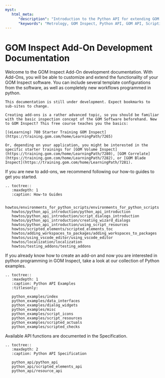 ```yaml
---
myst:
   html_meta:
      "description": "Introduction to the Python API for extending GOM Inspect 2022 with Packages/Add-ons"
      "keywords": "Metrology, GOM Inspect, Python API, GOM API, Scripting, Packages, Add-ons, How-tos"
---
```


# GOM Inspect Add-On Development Documentation

Welcome to the GOM Inspect Add-On development documentation. With Add-Ons, you will be able to customize and extend the functionality of your GOM Inspect software. 
You can include several template configurations from the software, as well as completely new workflows programmed in python.

```{note}
This documentation is still under development. Expect bookmarks to sub-sites to change.
```

```{important}
Creating add-ons is a rather advanced topic, so you should be familiar with the basic inspection concept of the GOM Software beforehand. New to GOM Inspect? This free course teaches you the basics:

[(eLearning) 780 Starter Training GOM Inspect](https://training.gom.com/home/LearningPath/7265)

Or, depending on your application, you might be interested in the specific starter trainings for [GOM Volume Inspect](https://training.gom.com/home/LearningPath/7280), [GOM Correlate](https://training.gom.com/home/LearningPath/7282), or [GOM Blade Inspect](https://training.gom.com/home/LearningPath/7281).

```

If you are new to add-ons, we recommend following our how-to guides to get you started.

```{eval-rst}
.. toctree::
   :maxdepth: 1
   :caption: How-to Guides

   howtos/environments_for_python_scripts/environments_for_python_scripts
   howtos/python_api_introduction/python_api_introduction
   howtos/python_api_introduction/script_dialogs_introduction
   howtos/python_api_introduction/creating_wizard_dialogs
   howtos/python_api_introduction/using_script_resources
   howtos/scripted_elements/scripted_elements_toc
   howtos/adding_workspaces_to_packages/adding_workspaces_to_packages
   howtos/using_vscode_editor/using_vscode_editor
   howtos/localization/localization
   howtos/testing_addons/testing_addons
```


If you already know how to create an add-on and now you are interested in python programming in GOM Inspect, take a look at our collection of Python examples.

```{eval-rst}
.. toctree::
   :maxdepth: 1
   :caption: Python API Examples
   :titlesonly:

   python_examples/index
   python_examples/data_interfaces
   python_examples/dialog_widgets
   python_examples/misc
   python_examples/script_icons
   python_examples/script_resources
   python_examples/scripted_actuals
   python_examples/scripted_checks
```

Available API functions are documented in the Specification.

```{eval-rst}
.. toctree::
   :maxdepth: 2
   :caption: Python API Specification

   python_api/python_api
   python_api/scripted_elements_api
   python_api/resource_api
```
